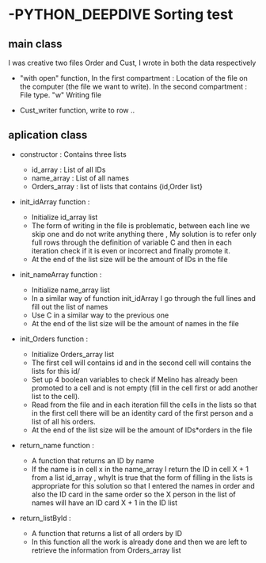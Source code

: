 # -PYTHON_DEEPDIVE Sorting test

## main class
I was creative two files Order and Cust, I wrote in both the data respectively
* "with open" function,
In the first compartment : Location of the file on the computer (the file we want to write).
In the second compartment : File type. "w" Writing file

* Cust_writer function,
write to row ..

## aplication class
* constructor : Contains three lists
   * id_array : List of all IDs
   * name_array : List of all names
   * Orders_array : list of lists that contains {id,Order list}
   
* init_idArray function : 
  * Initialize id_array list
  * The form of writing in the file is problematic, between each line we skip one and do not write anything there , 
    My solution is to refer only full rows through the definition of variable C and then in each iteration check if it is even or incorrect and finally promote it.
  * At the end of the list size will be the amount of IDs in the file
  
* init_nameArray function : 
  * Initialize name_array list
  * In a similar way of function init_idArray I go through the full lines and fill out the list of names
  * Use C in a similar way to the previous one
  * At the end of the list size will be the amount of names in the file
  
* init_Orders function :
  * Initialize Orders_array list
  * The first cell will contains id and in the second cell will contains the lists for this id/
  * Set up 4 boolean variables to check if Melino has already been promoted to a cell and is not empty (fill in the cell first or add another list to the cell).
  * Read from the file and in each iteration fill the cells in the lists so that in the first cell there will be an identity card of the first person and a list of all his         orders.
  * At the end of the list size will be the amount of IDs*orders in the file

* return_name function : 
  * A function that returns an ID by name
  * If the name is in cell x in the name_array I return the ID in cell X + 1 from a list id_array , whyIt is true that the form of filling in the lists is appropriate for this     solution so that I entered the names in order and also the ID card in the same order so the X person in the list of names will have an ID card X + 1 in the ID list
  
*  return_listById :
   * A function that returns a list of all orders by ID
   * In this function all the work is already done and then we are left to retrieve the information from Orders_array list 

